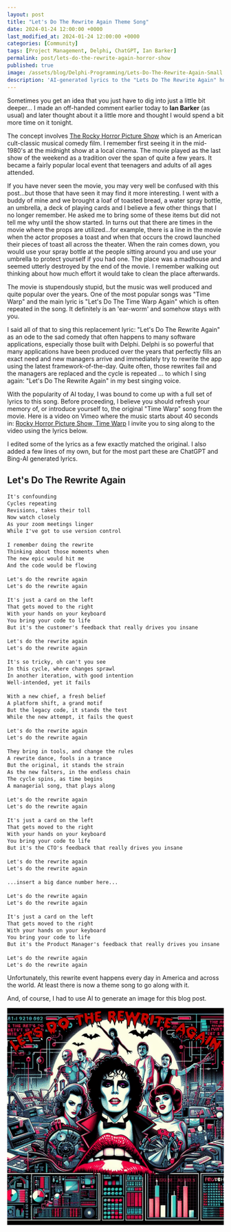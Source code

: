 ```yaml
---
layout: post
title: "Let's Do The Rewrite Again Theme Song"
date: 2024-01-24 12:00:00 +0000
last_modified_at: 2024-01-24 12:00:00 +0000
categories: [Community]
tags: [Project Management, Delphi, ChatGPT, Ian Barker]
permalink: post/lets-do-the-rewrite-again-horror-show
published: true
image: /assets/blog/Delphi-Programming/Lets-Do-The-Rewrite-Again-Small.jpg
description: 'AI-generated lyrics to the "Lets Do The Rewrite Again" horror show theme song dedicated to so many Delphi projects.'
---
```


Sometimes you get an idea that you just have to dig into just a little bit deeper... I made an off-handed comment earlier today to **Ian Barker** (as usual) and later thought about it a little more and thought I would spend a bit more time on it tonight.

The concept involves [The Rocky Horror Picture Show](https://www.conservapedia.com/Rocky_Horror_Picture_Show) which is an American cult-classic musical comedy film.  I remember first seeing it in the mid-1980's at the midnight show at a local cinema.  The movie played as the last show of the weekend as a tradition over the span of quite a few years.  It became a fairly popular local event that teenagers and adults of all ages attended. 

If you have never seen the movie, you may very well be confused with this post...but those that have seen it may find it more interesting.  I went with a buddy of mine and we brought a loaf of toasted bread, a water spray bottle, an umbrella, a deck of playing cards and I believe a few other things that I no longer remember.  He asked me to bring some of these items but did not tell me why until the show started.  In turns out that there are times in the movie where the props are utilized...for example, there is a line in the movie when the actor proposes a toast and when that occurs the crowd launched their pieces of toast all across the theater.  When the rain comes down, you would use your spray bottle at the people sitting around you and use your umbrella to protect yourself if you had one.  The place was a madhouse and seemed utterly destroyed by the end of the movie.  I remember walking out thinking about how much effort it would take to clean the place afterwards.

The movie is stupendously stupid, but the music was well produced and quite popular over the years.  One of the most popular songs was "Time Warp" and the main lyric is "Let's Do The Time Warp Again" which is often repeated in the song.  It definitely is an 'ear-worm' and somehow stays with you.

I said all of that to sing this replacement lyric: "Let's Do The Rewrite Again" as an ode to the sad comedy that often happens to many software applications, especially those built with Delphi. Delphi is so powerful that many applications have been produced over the years that perfectly fills an exact need and new managers arrive and immediately try to rewrite the app using the latest framework-of-the-day.  Quite often, those rewrites fail and the managers are replaced and the cycle is repeated ... to which I sing again: "Let's Do The Rewrite Again" in my best singing voice.

With the popularity of AI today, I was bound to come up with a full set of lyrics to this song.  Before proceeding, I believe you should refresh your memory of, or introduce yourself to, the original "Time Warp" song from the movie.  Here is a video on Vimeo where the music starts about 40 seconds in: [Rocky Horror Picture Show, Time Warp](https://vimeo.com/269407894)  I invite you to sing along to the video using the lyrics below.

I edited some of the lyrics as a few exactly matched the original.  I also added a few lines of my own, but for the most part these are ChatGPT and Bing-AI generated lyrics.


## Let's Do The Rewrite Again
````
It's confounding
Cycles repeating
Revisions, takes their toll
Now watch closely
As your zoom meetings linger
While I've got to use version control

I remember doing the rewrite
Thinking about those moments when
The new epic would hit me
And the code would be flowing

Let's do the rewrite again
Let's do the rewrite again

It's just a card on the left
That gets moved to the right
With your hands on your keyboard
You bring your code to life
But it's the customer's feedback that really drives you insane

Let's do the rewrite again
Let's do the rewrite again

It's so tricky, oh can't you see
In this cycle, where changes sprawl
In another iteration, with good intention
Well-intended, yet it fails

With a new chief, a fresh belief
A platform shift, a grand motif
But the legacy code, it stands the test
While the new attempt, it fails the quest

Let's do the rewrite again
Let's do the rewrite again

They bring in tools, and change the rules
A rewrite dance, fools in a trance
But the original, it stands the strain
As the new falters, in the endless chain
The cycle spins, as time begins
A managerial song, that plays along

Let's do the rewrite again
Let's do the rewrite again

It's just a card on the left
That gets moved to the right
With your hands on your keyboard
You bring your code to life
But it's the CTO's feedback that really drives you insane

Let's do the rewrite again
Let's do the rewrite again

...insert a big dance number here...

Let's do the rewrite again
Let's do the rewrite again

It's just a card on the left
That gets moved to the right
With your hands on your keyboard
You bring your code to life
But it's the Product Manager's feedback that really drives you insane

Let's do the rewrite again
Let's do the rewrite again
````

Unfortunately, this rewrite event happens every day in America and across the world.  At least there is now a theme song to go along with it.


And, of course, I had to use AI to generate an image for this blog post.

![Lets Do The Rewrite Again artwork](/assets/blog/Delphi-Programming/Lets-Do-The-Rewrite-Again.png)
